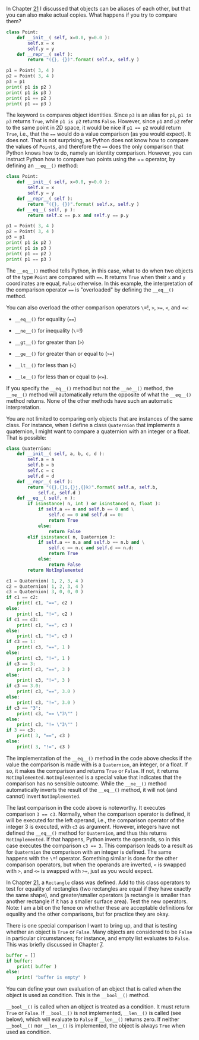In Chapter
<a href="#ch:objectorientation" data-reference-type="ref" data-reference="ch:objectorientation">21</a>
I discussed that objects can be aliases of each other, but that you can
also make actual copies. What happens if you try to compare them?

```python
class Point:
    def __init__( self, x=0.0, y=0.0 ):
        self.x = x
        self.y = y
    def __repr__( self ):
        return "({}, {})".format( self.x, self.y )

p1 = Point( 3, 4 )
p2 = Point( 3, 4 )
p3 = p1
print( p1 is p2 )
print( p1 is p3 )
print( p1 == p2 )
print( p1 == p3 )
```

The keyword `is` compares object identities. Since `p3` is an alias for
`p1`, `p1 is p3` returns `True`, while `p1 is p2` returns `False`.
However, since `p1` and `p2` refer to the same point in 2D space, it
would be nice if `p1 == p2` would return `True`, i.e., that the `==`
would do a value comparison (as you would expect). It does not. That is
not surprising, as Python does not know how to compare the values of
`Point`s, and therefore the `==` does the only comparison that Python
knows how to do, namely an identity comparison. However, you can
instruct Python how to compare two points using the == operator, by
defining an `__eq__()` method:

```python
class Point:
    def __init__( self, x=0.0, y=0.0 ):
        self.x = x
        self.y = y
    def __repr__( self ):
        return "({}, {})".format( self.x, self.y )
    def __eq__( self, p ):
        return self.x == p.x and self.y == p.y

p1 = Point( 3, 4 )
p2 = Point( 3, 4 )
p3 = p1
print( p1 is p2 )
print( p1 is p3 )
print( p1 == p2 )
print( p1 == p3 )
```

The `__eq__()` method tells Python, in this case, what to do when two
objects of the type `Point` are compared with `==`. It returns `True`
when their `x` and `y` coordinates are equal, `False` otherwise. In this
example, the interpretation of the comparison operator `==` is
"overloaded" by defining the `__eq__()` method.

You can also overload the other comparison operators `\`=!, `>`, `>=`,
`<`, and `<=`:

-   `__eq__()` for equality (`==`)

-   `__ne__()` for inequality (`\`=!)

-   `__gt__()` for greater than (`>`)

-   `__ge__()` for greater than or equal to (`>=`)

-   `__lt__()` for less than (`<`)

-   `__le__()` for less than or equal to (`<=`).

If you specify the `__eq__()` method but not the `__ne__()` method, the
`__ne__()` method will automatically return the opposite of what the
`__eq__()` method returns. None of the other methods have such an
automatic interpretation.

You are not limited to comparing only objects that are instances of the
same class. For instance, when I define a class `Quaternion` that
implements a quaternion, I might want to compare a quaternion with an
integer or a float. That is possible:

```python
class Quaternion:
    def __init__( self, a, b, c, d ):
        self.a = a
        self.b = b
        self.c = c
        self.d = d
    def __repr__( self ):
        return "({},{}i,{}j,{}k)".format( self.a, self.b, 
            self.c, self.d )
    def __eq__( self, n ):
        if isinstance( n, int ) or isinstance( n, float ):
            if self.a == n and self.b == 0 and \
                self.c == 0 and self.d == 0:
                return True
            else:
                return False
        elif isinstance( n, Quaternion ):
            if self.a == n.a and self.b == n.b and \
                self.c == n.c and self.d == n.d:
                return True
            else:
                return False
        return NotImplemented

c1 = Quaternion( 1, 2, 3, 4 )
c2 = Quaternion( 1, 2, 3, 4 )
c3 = Quaternion( 3, 0, 0, 0 )
if c1 == c2:
    print( c1, "==", c2 )
else:
    print( c1, "!=", c2 )
if c1 == c3:
    print( c1, "==", c3 )
else:
    print( c1, "!=", c3 )
if c3 == 1:
    print( c3, "==", 1 )
else:
    print( c3, "!=", 1 )
if c3 == 3:
    print( c3, "==", 3 )
else:
    print( c3, "!=", 3 )
if c3 == 3.0:
    print( c3, "==", 3.0 )
else:
    print( c3, "!=", 3.0 )
if c3 == "3":
    print( c3, "== \"3\"" )
else:
    print( c3, "!= \"3\"" ) 
if 3 == c3:
    print( 3, "==", c3 )
else:
    print( 3, "!=", c3 )
```

The implementation of the `__eq__()` method in the code above checks if
the value the comparison is made with is a `Quaternion`, an integer, or
a float. If so, it makes the comparison and returns `True` or `False`.
If not, it returns `NotImplemented`. `NotImplemented` is a special value
that indicates that the comparison has no sensible outcome. While the
`__ne__()` method automatically inverts the result of the `__eq__()`
method, it will not (and cannot) invert `NotImplemented`.

The last comparison in the code above is noteworthy. It executes
comparison `3 == c3`. Normally, when the comparison operator is defined,
it will be executed for the left operand, i.e., the comparison operator
of the integer 3 is executed, with `c3` as argument. However, integers
have not defined the `__eq__()` method for `Quaternion`, and thus this
returns `NotImplemented`. If that happens, Python inverts the operands,
so in this case executes the comparison `c3 == 3`. This comparison leads
to a result as for `Quaternion` the comparison with an integer is
defined. The same happens with the `\`=! operator. Something similar is
done for the other comparison operators, but when the operands are
inverted, `<` is swapped with `>`, and `<=` is swapped with `>=`, just
as you would expect.

In Chapter
<a href="#ch:objectorientation" data-reference-type="ref" data-reference="ch:objectorientation">21</a>,
a `Rectangle` class was defined. Add to this class operators to test for
equality of rectangles (two rectangles are equal if they have exactly
the same shape), and greater/smaller operators (a rectangle is smaller
than another rectangle if it has a smaller surface area). Test the new
operators. Note: I am a bit on the fence on whether these are acceptable
definitions for equality and the other comparisons, but for practice
they are okay.

There is one special comparison I want to bring up, and that is testing
whether an object is `True` or `False`. Many objects are considered to
be `False` in particular circumstances; for instance, and empty list
evaluates to `False`. This was briefly discussed in Chapter
<a href="#ch:conditions" data-reference-type="ref" data-reference="ch:conditions">7</a>.

```python
buffer = []
if buffer:
    print( buffer )
else:
    print( "buffer is empty" )
```

You can define your own evaluation of an object that is called when the
object is used as condition. This is the `__bool__()` method.

`__bool__()` is called when an object is treated as a condition. It must
return `True` or `False`. If `__bool__()` is not implemented,
`__len__()` is called (see below), which will evaluate to `False` if
`__len__()` returns zero. If neither `__bool__()` nor `__len__()` is
implemented, the object is always `True` when used as condition.
